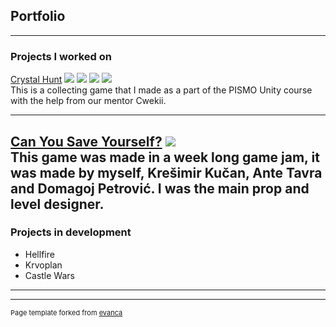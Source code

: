 ## Portfolio

---

### Projects I worked on

[Crystal Hunt](https://emperorscorpion.itch.io/crystal-hunt)
<img src="https://img.itch.zone/aW1hZ2UvOTU4MTMyLzU0MzMyMzYucG5n/original/qOSJjE.png"/>
<img src="https://img.itch.zone/aW1hZ2UvOTU4MTMyLzU0MzMyMzIucG5n/original/82Fx%2FC.png"/>
<img src="https://img.itch.zone/aW1hZ2UvOTU4MTMyLzU0MzMyMzUucG5n/original/FZ%2FMma.png"/>
<img src="https://img.itch.zone/aW1hZ2UvOTU4MTMyLzU0MzMyMzMucG5n/original/qR7SsB.png"/>
<br>
This is a collecting game that I made as a part of the PISMO Unity course with the help from our mentor Cwekii.
<br>

---
[Can You Save Yourself?](https://emperorscorpion.itch.io/cam-you-save-yourself)
<img src="https://img.itch.zone/aW1nLzU0NjM3MTcuanBn/original/HgdH9H.jpg"/>
<br>
This game was made in a week long game jam, it was made by myself, Krešimir Kučan, Ante Tavra and  Domagoj Petrović. I was the main prop and level designer.
<br>
---

### Projects in development

- Hellfire
- Krvoplan
- Castle Wars

---




---
<p style="font-size:11px">Page template forked from <a href="https://github.com/evanca/quick-portfolio">evanca</a></p>
<!-- Remove above link if you don't want to attibute -->
